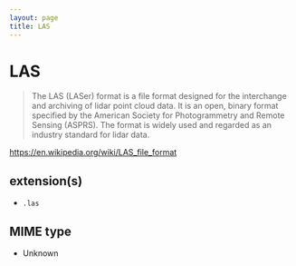 ```yaml
---
layout: page
title: LAS
---
```


# LAS

> The LAS (LASer) format is a file format designed for the interchange and archiving of lidar point cloud data. It is an open, binary format specified by the American Society for Photogrammetry and Remote Sensing (ASPRS). The format is widely used and regarded as an industry standard for lidar data.

https://en.wikipedia.org/wiki/LAS_file_format

## extension(s)

- `.las`

## MIME type

- Unknown
